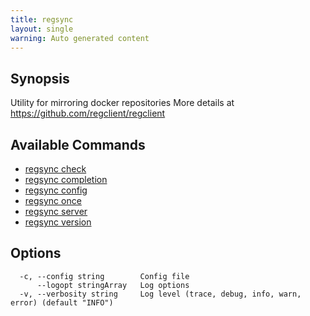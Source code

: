 ```yaml
---
title: regsync
layout: single
warning: Auto generated content
---
```


## Synopsis

Utility for mirroring docker repositories
More details at <https://github.com/regclient/regclient>

## Available Commands

- [regsync check](./check)
- [regsync completion](./completion)
- [regsync config](./config)
- [regsync once](./once)
- [regsync server](./server)
- [regsync version](./version)

## Options

```text
  -c, --config string        Config file
      --logopt stringArray   Log options
  -v, --verbosity string     Log level (trace, debug, info, warn, error) (default "INFO")
```
